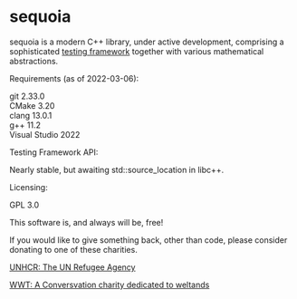 # sequoia

sequoia is a modern C++ library, under active development, comprising a sophisticated
[testing framework](https://ojrosten.github.io/sequoia/html/dc/d92/testframeworkpage.html)
together with various mathematical abstractions.

Requirements (as of 2022-03-06):

git 2.33.0  
CMake 3.20  
clang 13.0.1  
g++ 11.2  
Visual Studio 2022  

Testing Framework API:

Nearly stable, but awaiting std::source_location in libc++.

Licensing:

GPL 3.0

This software is, and always will be, free!

If you would like to give something back, other than code, please consider donating to one
of these charities.

[UNHCR: The UN Refugee Agency](https://www.unhcr.org)

[WWT: A Conversvation charity dedicated to weltands](https://www.wwt.org.uk/)